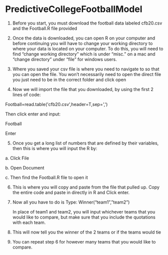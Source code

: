 # PredictiveCollegeFootballModel
1. Before you start, you must download the football data labeled cfb20.csv and the Football.R file provided 

2. Once the data is downloaded, you can open R on your computer and before continuing you will have to change your working directory to where your data is located on your computer. To do this, you will need to find “change working directory” which is under “misc.” on a mac and “change directory” under “file” for windows users. 

3. Where you saved your csv file is where you need to navigate to so that you can open the file. You won’t necessarily need to open the direct file you just need to be in the correct folder and click open 

4. Now we will import the file that you downloaded, by using the first 2 lines of code: 

Football=read.table('cfb20.csv',header=T,sep=',') 

Then click enter and input: 

Football 

Enter  

5. Once you get a long list of numbers that are defined by their variables, then this is where you will input the R by: 

  a. Click File 

  b. Open Document 

  c. Then find the Football.R file to open it 

6. This is where you will copy and paste from the file that pulled up. Copy the entire code and paste in directly in R and Click enter. 

7. Now all you have to do is Type:		Winner(“team1”,”team2”)	 

	In place of team1 and team2, you will input whichever teams that you would like to compare, 	but make sure that you include the quotations with each team. 

8. This will now tell you the winner of the 2 teams or if the teams would tie 

9. You can repeat step 6 for however many teams that you would like to compare. 
